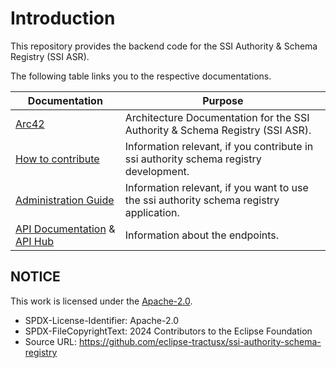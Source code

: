# Introduction

This repository provides the backend code for the SSI Authority & Schema Registry (SSI ASR).

The following table links you to the respective documentations.

| Documentation                                                                                                              | Purpose                                                                                 |
| -------------------------------------------------------------------------------------------------------------------------- | --------------------------------------------------------------------------------------- |
| [Arc42](architecture/Index.md)                                                                                             | Architecture Documentation for the SSI Authority & Schema Registry (SSI ASR).           |
| [How to contribute](./admin/dev-process/How%20to%20contribute.md)                                                          | Information relevant, if you contribute in ssi authority schema registry development.   |
| [Administration Guide](admin/Admin_Guide.md)                                                                               | Information relevant, if you want to use the ssi authority schema registry application. |
| [API Documentation](api/API_Doc.md) & [API Hub](https://eclipse-tractusx.github.io/api-hub/ssi-authority-schema-registry/) | Information about the endpoints.                                                        |

## NOTICE

This work is licensed under the [Apache-2.0](https://www.apache.org/licenses/LICENSE-2.0).

- SPDX-License-Identifier: Apache-2.0
- SPDX-FileCopyrightText: 2024 Contributors to the Eclipse Foundation
- Source URL: <https://github.com/eclipse-tractusx/ssi-authority-schema-registry>
